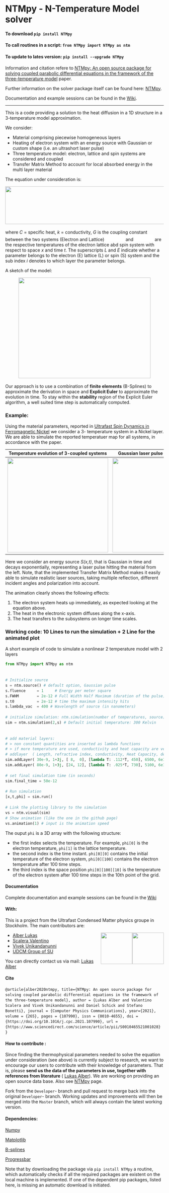 # NTMpy - N-Temperature Model solver


#### To download                     `pip install NTMpy`

#### To call routines in a script:   `from NTMpy import NTMpy as ntm`

#### To update to lates version:     `pip install --upgrade NTMpy`

Information and citation refere to [NTMpy: An open source package for solving coupled parabolic differential equations in the framework of the three-temperature model](https://www.sciencedirect.com/science/article/pii/S0010465521001028?via%3Dihub) paper.

Further information on the solver package itself can be found here: [NTMpy](https://github.com/udcm-su/heat-diffusion-1D/tree/master/NTMpy).

Documentation and example sessions can be found in the [Wiki](https://github.com/udcm-su/heat-diffusion-1D/wiki).

------------------------------------------------------------------------------------------------------------------

This is a code providing a solution to the heat diffusion in a 1D structure in a 3-temperature model approximation.

We consider:
* Material comprising piecewise homogeneous layers
* Heating of electron system with an energy source with Gaussian or custom shape (i.e. an ultrashort laser pulse)
* Three temperature model: electron, lattice and spin systems are considered and coupled
* Transfer Matrix Method to account for local absorbed energy in the multi layer material

The equation under consideration is: 

 <img src="https://github.com/udcm-su/heat-diffusion-1D/blob/master/Pictures/Equation.PNG" width="750" height="120" />
 
 where *C* = specific heat, *k* = conductivity, *G* is the coupling constant between the two systems (Electron and Lattice)
  <img src="https://github.com/VaSca92/NTMpy/blob/master/Pictures/phiE.png?raw=true" width="60" height="20" /> and <img src="https://github.com/VaSca92/NTMpy/blob/master/Pictures/phiL.png?raw=true" width="60" height="20" /> 
  are the respective temperatures of the electron lattice abd spin system with respect to space *x* and time *t*. The superscripts  *L* and *E* indicate whether a parameter belongs to the electron (E) lattice (L) or spin (S) system and the sub index *i* denotes to which layer the parameter belongs.
  
  A sketch of the model: 
  
  <p align="center">
  <img src="https://github.com/udcm-su/NTMpy/blob/master/Pictures/ThreeTMscetch.png" width="420" height="320" />
  </p>
 
 Our approach is to use a combination of **finite elements** (B-Splines) to approximate the derivation in space and **Explicit Euler** to approximate the evolution in time.
 To stay within the **stability** region of the Explicit Euler algorithm, a well suited time step is automatically computed.
 
  ### Example:
Using the material parameters, reported in [Ultrafast Spin Dynamics in Ferromagnetic Nickel](https://journals.aps.org/prl/abstract/10.1103/PhysRevLett.76.4250) we consider a 3- temperature system in a Nickel layer. We are able to simulate the reported temperatuer map for all systems, in accordance with the paper.
 
  Temperature evolution of 3-coupled systems |  Gaussian laser pulse S(x,t) hitting sample
:-------------------------:|:-------------------------:
 <img src="https://media.giphy.com/media/RHE9DS2kPSdobin3hv/giphy.gif" width="320" height="300" />  |  <img src="https://github.com/udcm-su/heat-diffusion-1D/blob/Developer/Pictures/Source.png" width="320" height="300" />
 
Here we consider an energy source *S(x,t)*, that is Gaussian in time and decays exponentially, representing a laser pulse hitting the material from the left. Note, that the implemented Transfer Matrix Method makes it easily able to simulate realistic laser sources, taking multiple reflection, different incident angles and polarization into account.
 
The animation clearly shows the following effects: 
  1. The electron system heats up immediately, as expected looking at the equation above.
  2. The heat in the electronic system diffuses along the x-axis.
  3. The heat transfers to the subsystems on longer time scales.

 ### Working code: 10 Lines to run the simulation + 2 Line for the animated plot
A short example of code to simulate a nonlinear 2 temperature model with 2 layers 
```python
from NTMpy import NTMpy as ntm


# Initialize source
s = ntm.source() # default option, Gaussian pulse
s.fluence     = 1     # Energy per meter square
s.FWHM        = 2e-12 # Full Width Half Maximum (duration of the pulse)
s.t0          = 2e-12 # time the maximum intensity hits
s.lambda_vac  = 400 # Wavelength of source (in nanometers)

# initialize simulation: ntm.simulation(number of temperatures, source)
sim = ntm.simulation(2,s) # Default initial temperature: 300 Kelvin


# add material layers:
# > non constant quantities are inserted as lambda functions
# > if more temperature are used, conductivity and heat capacity are vectors
# addlayer  ( Length, refractive index, conductivity, Heat Capacity, density, coupling)
sim.addLayer( 30e-9, 1+3j, [ 8,  0], [lambda T: .112*T, 450], 6500, 6e17) # first layer
sim.addLayer( 80e-9, 1+3j, [24, 12], [lambda T: .025*T, 730], 5100, 6e17) # second layer

# set final simulation time (in seconds)
sim.final_time = 50e-12

# Run simulation
[x,t,phi] = sim.run()

# Link the plotting library to the simulation
vs = ntm.visual(sim)
# Show animation (like the one in the github page)
vs.animation(1) # input is the animation speed
```

The ouput `phi` is a 3D array with the following structure:
* the first index selects the temperature.
For example, `phi[0]` is the electron temperature, `phi[1]` is the lattice temperature.
* the second index is the time instant.
`phi[0][0]` contains the initial temperature of the electron system, `phi[0][100]` contains the electron temperature after 100 time steps.
* the third index is the space position
`phi[0][100][10]` is the temperature of the electron system after 100 time steps in the 10th point of the grid.

#### Documentation
Complete documentation and example sessions can be found in the [Wiki](https://github.com/udcm-su/heat-diffusion-1D/wiki)

#### With: 
This is a project from the Ultrafast Condensed Matter physics groupe in Stockholm. The main contributors are: 
* [Alber Lukas](https://github.com/luksen99) <img align="right" width="100" height="100" src="https://github.com/udcm-su/heat-diffusion-1D/blob/Developer/Pictures/SU.jpg">  <img align="right" width="100" height="100" src="https://github.com/udcm-su/heat-diffusion-1D/blob/Developer/Pictures/UDCM_logo.png">
* [Scalera Valentino](https://github.com/VaSca92) 
* [Vivek Unikandanunni](https://github.com/VivekUUnni)
* [UDCM Group of SU](http://udcm.fysik.su.se/)

You can directly contact us via mail: [Lukas Alber](mailto:lukas.alber@fysik.su.se)


#### Cite 

`@article{alber2020ntmpy,
    title={NTMpy: An open source package for solving coupled parabolic differential equations in the framework of the three-temperature model},
    author = {Lukas Alber and Valentino Scalera and Vivek Unikandanunni and Daniel Schick and Stefano Bonetti},
    journal = {Computer Physics Communications},
    year={2021},
    volume = {265},
    pages = {107990},
    issn = {0010-4655},
    doi = {https://doi.org/10.1016/j.cpc.2021.107990},
    url = {https://www.sciencedirect.com/science/article/pii/S0010465521001028}
}`



#### How to contribute : 

Since finding the thermophysical parameters needed to solve the equation under consideration (see above) is currently subject to research, we want to encourage our users to contribute with their knowledge of parameters. That is, please **send us the data of the parameters in use, together with references from literature** ( [Lukas Alber](mailto:lukas.alber@fysik.su.se)). We are working on providing an open source data base. Also see [NTMpy](https://github.com/udcm-su/heat-diffusion-1D/edit/master/NTMpy/README.md) page.

Fork from the `Developer`- branch and pull request to merge back into the original `Developer`- branch. 
Working updates and improvements will then be merged into the `Master` branch, which will always contain the latest working version.


#### Dependencies:

[Numpy](http://www.numpy.org/)

[Matplotlib](https://matplotlib.org/)

[B-splines](https://github.com/johntfoster)

[Progressbar](https://pypi.org/project/tqdm/2.2.3/)

Note that by downloading the package via `pip install NTMpy` a routine, which automatically checks if all the required packages are existent on the local machine is implemented. If one of the dependent pip packages, listed here, is missing an automatic download is initiated.

  

       
  

 
